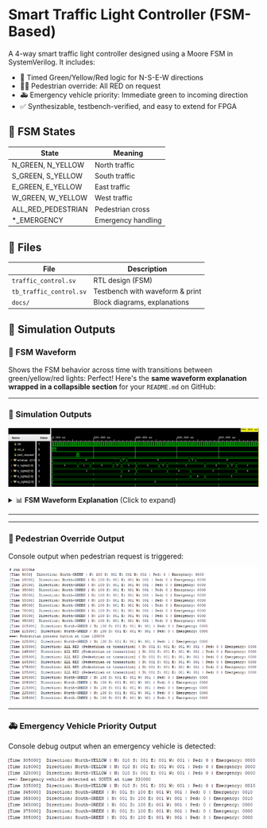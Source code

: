 # Smart Traffic Light Controller (FSM-Based)

A 4-way smart traffic light controller designed using a Moore FSM in SystemVerilog. It includes:

- 🚦 Timed Green/Yellow/Red logic for N-S-E-W directions  
- 🚶‍♂️ Pedestrian override: All RED on request  
- 🚑 Emergency vehicle priority: Immediate green to incoming direction  
- ✅ Synthesizable, testbench-verified, and easy to extend for FPGA

## 🧠 FSM States

| State            | Meaning             |
|------------------|---------------------|
| N_GREEN, N_YELLOW | North traffic       |
| S_GREEN, S_YELLOW | South traffic       |
| E_GREEN, E_YELLOW | East traffic        |
| W_GREEN, W_YELLOW | West traffic        |
| ALL_RED_PEDESTRIAN | Pedestrian cross   |
| *_EMERGENCY       | Emergency handling  |

## 📂 Files

| File                  | Description                      |
|-----------------------|----------------------------------|
| `traffic_control.sv`  | RTL design (FSM)                 |
| `tb_traffic_control.sv`| Testbench with waveform & print |
| `docs/`               | Block diagrams, explanations     |

## 📸 Simulation Outputs

### 🧠 FSM Waveform
Shows the FSM behavior across time with transitions between green/yellow/red lights:
Perfect! Here's the **same waveform explanation wrapped in a collapsible section** for your `README.md` on GitHub:

---

### 📸 Simulation Outputs
![FSM Waveform](waveform1.png)

<details>
<summary>📊 <strong>FSM Waveform Explanation</strong> (Click to expand)</summary>

<br>

### 🖼️ **FSM Waveform Overview**


This waveform illustrates the behavior of the **4-way Smart Traffic Light Controller** over a span of 0 to 990 ns.

---

### 🔄 **Signal Descriptions**

| Signal               | Description                                     |
| -------------------- | ----------------------------------------------- |
| `clk`                | System clock (10ns period)                      |
| `rst_a`              | Active-high reset signal                        |
| `ped_request`        | High when pedestrian presses the request button |
| `emergency_dir[3:0]` | Emergency request from direction (N, S, E, W)   |
| `n_lights[2:0]`      | North signal: 1 = RED, 2 = YELLOW, 4 = GREEN    |
| `s_lights[2:0]`      | South traffic light output                      |
| `e_lights[2:0]`      | East traffic light output                       |
| `w_lights[2:0]`      | West traffic light output                       |

---

### 🕒 **Key Events in the Waveform**

#### 🔹 0 ns to 100 ns: **System Reset**

* `rst_a` is HIGH → All signals are reset.
* Traffic lights initialize to default (North gets green).

---

#### 🔹 \~120 ns: **Pedestrian Request**

* `ped_request` goes HIGH → System transitions to **All RED** (`1`) on all sides.
* Seen as all four `*_lights` go to `001` simultaneously (RED).
* This ensures safe pedestrian crossing for a fixed period (e.g., 5 cycles).

---

#### 🔹 After Pedestrian Phase (\~200 ns onward): **Normal Traffic Cycle Resumes**

* The system continues its predefined FSM cycle:

  1. North → Green → Yellow
  2. South → Green → Yellow
  3. East → Green → Yellow
  4. West → Green → Yellow
* Transitions are visible as:

  * Green (`4`) → Yellow (`2`) → Red (`1`), one direction at a time.

---

#### 🔹 \~360 ns: **Emergency Vehicle Detected**

* `emergency_dir` briefly shows `2` (South emergency).
* FSM gives **South immediate green** (`s_lights = 4`).
* After fixed emergency time, FSM resumes normal cycle.

---

### ✅ Summary

* The waveform clearly shows:

  * FSM responding to pedestrian and emergency events.
  * One direction is active at a time (no conflicts).
  * Transitions are controlled by internal timers.

---

### 📌 Pro Tip for Viewers:

To match values:

* **4 → GREEN**
* **2 → YELLOW**
* **1 → RED**
* Emergency triggers are visible on `emergency_dir`.
* Pedestrian logic is visible through `ped_request`.

</details>

---

---

### 🚶 Pedestrian Override Output

Console output when pedestrian request is triggered:

![Pedestrian Console](pedestrian.png)

---

### 🚑 Emergency Vehicle Priority Output

Console debug output when an emergency vehicle is detected:

![Emergency Vehicle Console](emergencyvehicle.png)
